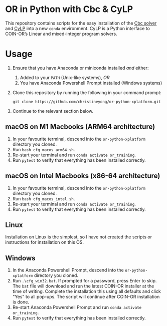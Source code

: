 # OR in Python with Cbc & CyLP
This repository contains scripts for the easy installation of the [Cbc solver](https://github.com/coin-or/Cbc) and [CyLP](https://github.com/coin-or/CyLP) into a new `conda` environment. CyLP is a Python interface to COIN-OR’s Linear and mixed-integer program solvers.

# Usage
1. Ensure that you have Anaconda or miniconda installed *and* either:
    1. Added to your `PATH` (Unix-like systems), *OR* 
    1. You have Anaconda Powershell Prompt installed (Windows systems)
1. Clone this repository by running the following in your command prompt:
    
    ```git clone https://github.com/christineyong/or-python-xplatform.git```
    
1. Continue to the relevant section below.

## macOS on M1 Macbooks (ARM64 architecture)
1. In your favourite terminal, descend into the `or-python-xplatform` directory you cloned.
1. Run `bash cfg_macos_arm64.sh`.
1. Re-start your terminal and run `conda activate or_training`.
1. Run `pytest` to verify that everything has been installed correctly.

## macOS on Intel Macbooks (x86-64 architecture)
1. In your favourite terminal, descend into the `or-python-xplatform` directory you cloned.
1. Run `bash cfg_macos_intel.sh`.
1. Re-start your terminal and run `conda activate or_training`.
1. Run `pytest` to verify that everything has been installed correctly.

## Linux
Installation on Linux is the simplest, so I have not created the scripts or instructions for installation on this OS.

## Windows
1. In the Anaconda Powershell Prompt, descend into the `or-python-xplatform` directory you cloned.
1. Run `.\cfg_win32.bat`. If prompted for a password, press Enter to skip. The `bat` file will download and run the latest COIN-OR installer at the time of writing. Complete the installation this using all defaults and click "Yes" to all pop-ups. The script will continue after COIN-OR installation is done.
1. Re-start Anaconda Powershell Prompt and run `conda activate or_training`.
1. Run `pytest` to verify that everything has been installed correctly.
